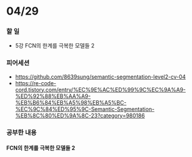 # 04/29

### 할 일

* 5강 FCN의 한계를 극복한 모델들 2



### 피어세션

* https://github.com/8639sung/semantic-segmentation-level2-cv-04
* https://re-code-cord.tistory.com/entry/%EC%9E%AC%ED%99%9C%EC%9A%A9-%ED%92%88%EB%AA%A9-%EB%B6%84%EB%A5%98%EB%A5%BC-%EC%9C%84%ED%95%9C-Semantic-Segmentation-%EB%8C%80%ED%9A%8C-23?category=980186




### 공부한 내용

#### FCN의 한계를 극복한 모델들 2

#####